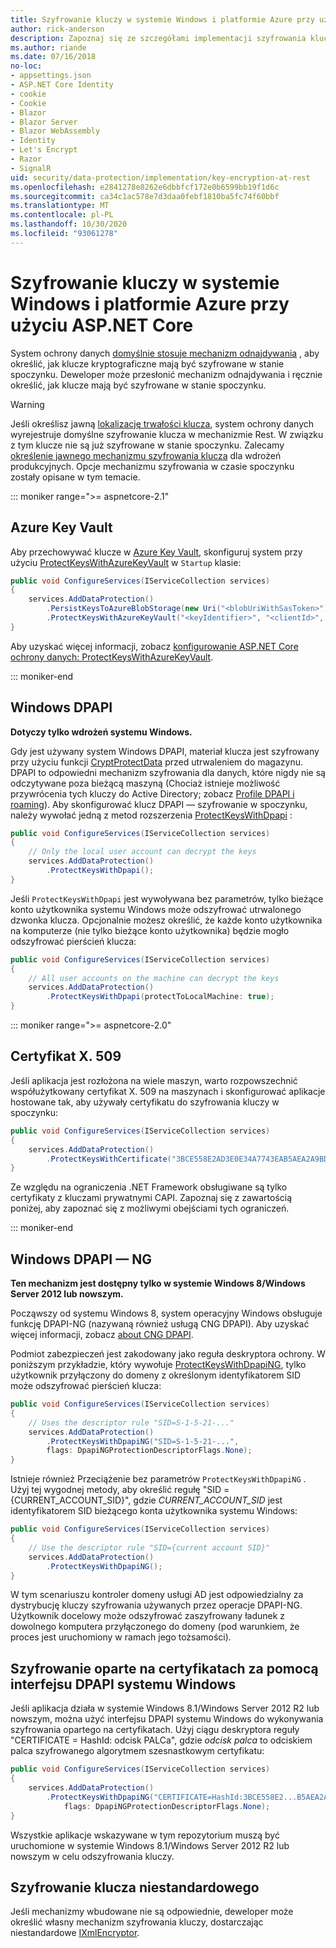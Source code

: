 ```yaml
---
title: Szyfrowanie kluczy w systemie Windows i platformie Azure przy użyciu ASP.NET Core
author: rick-anderson
description: Zapoznaj się ze szczegółami implementacji szyfrowania klucza ochrony danych ASP.NET Core.
ms.author: riande
ms.date: 07/16/2018
no-loc:
- appsettings.json
- ASP.NET Core Identity
- cookie
- Cookie
- Blazor
- Blazor Server
- Blazor WebAssembly
- Identity
- Let's Encrypt
- Razor
- SignalR
uid: security/data-protection/implementation/key-encryption-at-rest
ms.openlocfilehash: e2841278e8262e6dbbfcf172e0b6599bb19f1d6c
ms.sourcegitcommit: ca34c1ac578e7d3daa0febf1810ba5fc74f60bbf
ms.translationtype: MT
ms.contentlocale: pl-PL
ms.lasthandoff: 10/30/2020
ms.locfileid: "93061278"
---
```

# <a name="key-encryption-at-rest-in-windows-and-azure-using-aspnet-core"></a>Szyfrowanie kluczy w systemie Windows i platformie Azure przy użyciu ASP.NET Core

System ochrony danych [domyślnie stosuje mechanizm odnajdywania](xref:security/data-protection/configuration/default-settings) , aby określić, jak klucze kryptograficzne mają być szyfrowane w stanie spoczynku. Deweloper może przesłonić mechanizm odnajdywania i ręcznie określić, jak klucze mają być szyfrowane w stanie spoczynku.

> [!WARNING]
> Jeśli określisz jawną [lokalizację trwałości klucza](xref:security/data-protection/implementation/key-storage-providers), system ochrony danych wyrejestruje domyślne szyfrowanie klucza w mechanizmie Rest. W związku z tym klucze nie są już szyfrowane w stanie spoczynku. Zalecamy [określenie jawnego mechanizmu szyfrowania klucza](xref:security/data-protection/implementation/key-encryption-at-rest) dla wdrożeń produkcyjnych. Opcje mechanizmu szyfrowania w czasie spoczynku zostały opisane w tym temacie.

::: moniker range=">= aspnetcore-2.1"

## <a name="azure-key-vault"></a>Azure Key Vault

Aby przechowywać klucze w [Azure Key Vault](https://azure.microsoft.com/services/key-vault/), skonfiguruj system przy użyciu [ProtectKeysWithAzureKeyVault](/dotnet/api/microsoft.aspnetcore.dataprotection.azuredataprotectionbuilderextensions.protectkeyswithazurekeyvault) w `Startup` klasie:

```csharp
public void ConfigureServices(IServiceCollection services)
{
    services.AddDataProtection()
        .PersistKeysToAzureBlobStorage(new Uri("<blobUriWithSasToken>"))
        .ProtectKeysWithAzureKeyVault("<keyIdentifier>", "<clientId>", "<clientSecret>");
}
```

Aby uzyskać więcej informacji, zobacz [konfigurowanie ASP.NET Core ochrony danych: ProtectKeysWithAzureKeyVault](xref:security/data-protection/configuration/overview#protectkeyswithazurekeyvault).

::: moniker-end

## <a name="windows-dpapi"></a>Windows DPAPI

**Dotyczy tylko wdrożeń systemu Windows.**

Gdy jest używany system Windows DPAPI, materiał klucza jest szyfrowany przy użyciu funkcji [CryptProtectData](/windows/desktop/api/dpapi/nf-dpapi-cryptprotectdata) przed utrwaleniem do magazynu. DPAPI to odpowiedni mechanizm szyfrowania dla danych, które nigdy nie są odczytywane poza bieżącą maszyną (Chociaż istnieje możliwość przywrócenia tych kluczy do Active Directory; zobacz [Profile DPAPI i roaming](https://support.microsoft.com/kb/309408/#6)). Aby skonfigurować klucz DPAPI — szyfrowanie w spoczynku, należy wywołać jedną z metod rozszerzenia [ProtectKeysWithDpapi](/dotnet/api/microsoft.aspnetcore.dataprotection.dataprotectionbuilderextensions.protectkeyswithdpapi) :

```csharp
public void ConfigureServices(IServiceCollection services)
{
    // Only the local user account can decrypt the keys
    services.AddDataProtection()
        .ProtectKeysWithDpapi();
}
```

Jeśli `ProtectKeysWithDpapi` jest wywoływana bez parametrów, tylko bieżące konto użytkownika systemu Windows może odszyfrować utrwalonego dzwonka klucza. Opcjonalnie możesz określić, że każde konto użytkownika na komputerze (nie tylko bieżące konto użytkownika) będzie mogło odszyfrować pierścień klucza:

```csharp
public void ConfigureServices(IServiceCollection services)
{
    // All user accounts on the machine can decrypt the keys
    services.AddDataProtection()
        .ProtectKeysWithDpapi(protectToLocalMachine: true);
}
```

::: moniker range=">= aspnetcore-2.0"

## <a name="x509-certificate"></a>Certyfikat X. 509

Jeśli aplikacja jest rozłożona na wiele maszyn, warto rozpowszechnić współużytkowany certyfikat X. 509 na maszynach i skonfigurować aplikacje hostowane tak, aby używały certyfikatu do szyfrowania kluczy w spoczynku:

```csharp
public void ConfigureServices(IServiceCollection services)
{
    services.AddDataProtection()
        .ProtectKeysWithCertificate("3BCE558E2AD3E0E34A7743EAB5AEA2A9BD2575A0");
}
```

Ze względu na ograniczenia .NET Framework obsługiwane są tylko certyfikaty z kluczami prywatnymi CAPI. Zapoznaj się z zawartością poniżej, aby zapoznać się z możliwymi obejściami tych ograniczeń.

::: moniker-end

## <a name="windows-dpapi-ng"></a>Windows DPAPI — NG

**Ten mechanizm jest dostępny tylko w systemie Windows 8/Windows Server 2012 lub nowszym.**

Począwszy od systemu Windows 8, system operacyjny Windows obsługuje funkcję DPAPI-NG (nazywaną również usługą CNG DPAPI). Aby uzyskać więcej informacji, zobacz [about CNG DPAPI](/windows/desktop/SecCNG/cng-dpapi).

Podmiot zabezpieczeń jest zakodowany jako reguła deskryptora ochrony. W poniższym przykładzie, który wywołuje [ProtectKeysWithDpapiNG](/dotnet/api/microsoft.aspnetcore.dataprotection.dataprotectionbuilderextensions.protectkeyswithdpaping), tylko użytkownik przyłączony do domeny z określonym identyfikatorem SID może odszyfrować pierścień klucza:

```csharp
public void ConfigureServices(IServiceCollection services)
{
    // Uses the descriptor rule "SID=S-1-5-21-..."
    services.AddDataProtection()
        .ProtectKeysWithDpapiNG("SID=S-1-5-21-...",
        flags: DpapiNGProtectionDescriptorFlags.None);
}
```

Istnieje również Przeciążenie bez parametrów `ProtectKeysWithDpapiNG` . Użyj tej wygodnej metody, aby określić regułę "SID = {CURRENT_ACCOUNT_SID}", gdzie *CURRENT_ACCOUNT_SID* jest identyfikatorem SID bieżącego konta użytkownika systemu Windows:

```csharp
public void ConfigureServices(IServiceCollection services)
{
    // Use the descriptor rule "SID={current account SID}"
    services.AddDataProtection()
        .ProtectKeysWithDpapiNG();
}
```

W tym scenariuszu kontroler domeny usługi AD jest odpowiedzialny za dystrybucję kluczy szyfrowania używanych przez operacje DPAPI-NG. Użytkownik docelowy może odszyfrować zaszyfrowany ładunek z dowolnego komputera przyłączonego do domeny (pod warunkiem, że proces jest uruchomiony w ramach jego tożsamości).

## <a name="certificate-based-encryption-with-windows-dpapi-ng"></a>Szyfrowanie oparte na certyfikatach za pomocą interfejsu DPAPI systemu Windows

Jeśli aplikacja działa w systemie Windows 8.1/Windows Server 2012 R2 lub nowszym, można użyć interfejsu DPAPI systemu Windows do wykonywania szyfrowania opartego na certyfikatach. Użyj ciągu deskryptora reguły "CERTIFICATE = HashId: odcisk PALCa", gdzie *odcisk palca* to odciskiem palca szyfrowanego algorytmem szesnastkowym certyfikatu:

```csharp
public void ConfigureServices(IServiceCollection services)
{
    services.AddDataProtection()
        .ProtectKeysWithDpapiNG("CERTIFICATE=HashId:3BCE558E2...B5AEA2A9BD2575A0",
            flags: DpapiNGProtectionDescriptorFlags.None);
}
```

Wszystkie aplikacje wskazywane w tym repozytorium muszą być uruchomione w systemie Windows 8.1/Windows Server 2012 R2 lub nowszym w celu odszyfrowania kluczy.

## <a name="custom-key-encryption"></a>Szyfrowanie klucza niestandardowego

Jeśli mechanizmy wbudowane nie są odpowiednie, deweloper może określić własny mechanizm szyfrowania kluczy, dostarczając niestandardowe [IXmlEncryptor](/dotnet/api/microsoft.aspnetcore.dataprotection.xmlencryption.ixmlencryptor).
